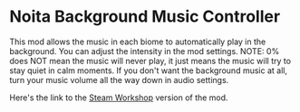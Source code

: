 # Noita Background Music Controller
This mod allows the music in each biome to automatically play in the background. You can adjust the intensity in the mod settings. NOTE: 0% does NOT mean the music will never play, it just means the music will try to stay quiet in calm moments. If you don't want the background music at all, turn your music volume all the way down in audio settings.

Here's the link to the [Steam Workshop](https://steamcommunity.com/sharedfiles/filedetails/?id=3436708696) version of the mod.